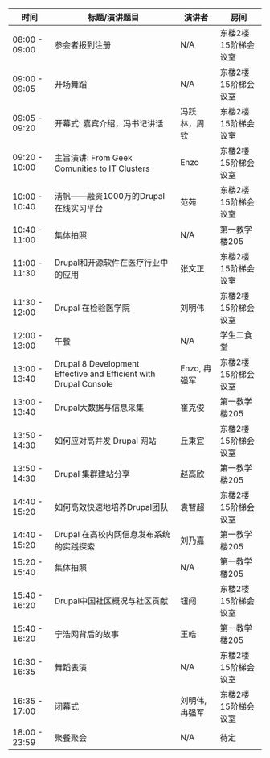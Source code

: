 |时间|标题/演讲题目|演讲者|房间|
|---|---|---|---|
|08:00 - 09:00|参会者报到注册|	N/A|东楼2楼15阶梯会议室 |
|09:00 - 09:05|开场舞蹈|N/A|东楼2楼15阶梯会议室 |
|09:05 - 09:20|开幕式: 嘉宾介绍，冯书记讲话|冯跃林，周钦|东楼2楼15阶梯会议室 |
|09:20 - 10:00|主旨演讲: From Geek Comunities to IT Clusters|Enzo|东楼2楼15阶梯会议室 |
|10:00 - 10:40|淸帆——融资1000万的Drupal在线实习平台 |范苑|东楼2楼15阶梯会议室|
|10:40 - 11:00|集体拍照 |N/A|第一教学楼205|
|11:00 - 11:30|Drupal和开源软件在医疗行业中的应用|张文正|东楼2楼15阶梯会议室 |
|11:30 - 12:00|Drupal 在检验医学院|刘明伟|东楼2楼15阶梯会议室 |
|12:00 - 13:00|午餐	|N/A	|学生二食堂|
|13:00 - 13:40|Drupal 8 Development Effective and Efficient with Drupal Console|Enzo, 冉强军|东楼2楼15阶梯会议室|
|13:00 - 13:40|Drupal大数据与信息采集|崔克俊|第一教学楼205|
|13:50 - 14:30|如何应对高并发 Drupal 网站|丘秉宜|东楼2楼15阶梯会议室 |
|13:50 - 14:30|Drupal 集群建站分享|赵高欣|第一教学楼205|
|14:40 - 15:20|如何高效快速地培养Drupal团队|袁智超|东楼2楼15阶梯会议室 |
|14:40 - 15:20|Drupal 在高校内网信息发布系统的实践探索|刘乃嘉|第一教学楼205|
|15:20 - 15:40| 集体拍照	|N/A|第一教学楼205|
|15:40 - 16:20|Drupal中国社区概况与社区贡献|钮闯|东楼2楼15阶梯会议室 |
|15:40 - 16:20|宁浩网背后的故事|王皓|第一教学楼205|
|16:30 - 16:35|舞蹈表演	|N/A|东楼2楼15阶梯会议室|
|16:35 - 17:00|闭幕式	|刘明伟, 冉强军|东楼2楼15阶梯会议室 |
|18:00 - 23:59| 聚餐聚会 	|N/A|	待定|
